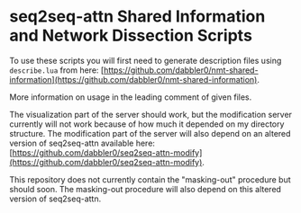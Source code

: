 seq2seq-attn Shared Information and Network Dissection Scripts
==============================================================

To use these scripts you will first need to generate description files using `describe.lua` from here: [https://github.com/dabbler0/nmt-shared-information](https://github.com/dabbler0/nmt-shared-information).

More information on usage in the leading comment of given files.

The visualization part of the server should work, but the modification server currently will not work because of how much it depended on my directory structure. The modification part of the server will also depend on an altered version of seq2seq-attn available here: [https://github.com/dabbler0/seq2seq-attn-modify](https://github.com/dabbler0/seq2seq-attn-modify).

This repository does not currently contain the "masking-out" procedure but should soon. The masking-out procedure will also depend on this altered version of seq2seq-attn.
